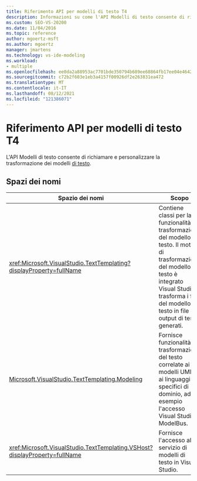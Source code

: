 ```yaml
---
title: Riferimento API per modelli di testo T4
description: Informazioni su come l'API Modelli di testo consente di richiamare e personalizzare la trasformazione dei modelli di testo.
ms.custom: SEO-VS-20200
ms.date: 11/04/2016
ms.topic: reference
author: mgoertz-msft
ms.author: mgoertz
manager: jmartens
ms.technology: vs-ide-modeling
ms.workload:
- multiple
ms.openlocfilehash: ee0da2a88953ac7701bde350794b689ee68864fb17ee04e46420693453e9b866
ms.sourcegitcommit: c72b2f603e1eb3a4157f00926df2e263831ea472
ms.translationtype: MT
ms.contentlocale: it-IT
ms.lasthandoff: 08/12/2021
ms.locfileid: "121386071"
---
```

# <a name="api-reference-for-t4-text-templates"></a>Riferimento API per modelli di testo T4

L'API Modelli di testo consente di richiamare e personalizzare la trasformazione dei modelli [di testo](../modeling/code-generation-and-t4-text-templates.md).

## <a name="namespaces"></a>Spazi dei nomi

|Spazio dei nomi|Scopo|
|-|-|
|<xref:Microsoft.VisualStudio.TextTemplating?displayProperty=fullName>|Contiene classi per la funzionalità di trasformazione del modello di testo. Il motore di trasformazione del modello di testo è integrato Visual Studio e trasforma i file del modello di testo in file di output di testo generati.|
|[Microsoft.VisualStudio.TextTemplating.Modeling](/previous-versions/ee844312(v=vs.140))|Fornisce funzionalità di trasformazione del testo correlate ai modelli UML e ai linguaggi specifici di dominio, ad esempio l'accesso Visual Studio ModelBus.|
|<xref:Microsoft.VisualStudio.TextTemplating.VSHost?displayProperty=fullName>|Fornisce l'accesso al servizio di modelli di testo in Visual Studio.|
